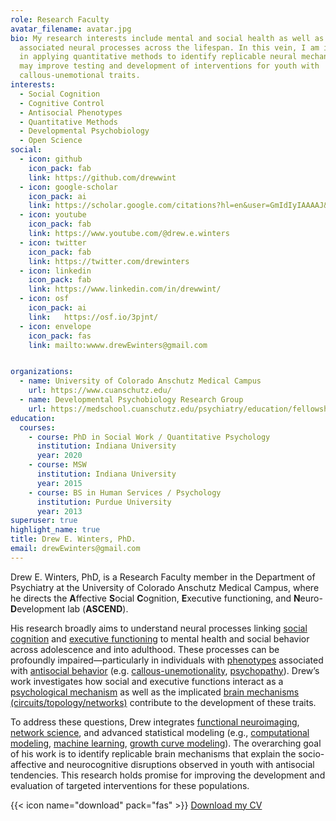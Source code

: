 ```yaml
---
role: Research Faculty
avatar_filename: avatar.jpg
bio: My research interests include mental and social health as well as their
  associated neural processes across the lifespan. In this vein, I am interested
  in applying quantitative methods to identify replicable neural mechanisms that
  may improve testing and development of interventions for youth with
  callous-unemotional traits.
interests:
  - Social Cognition
  - Cognitive Control
  - Antisocial Phenotypes
  - Quantitative Methods
  - Developmental Psychobiology
  - Open Science
social:
  - icon: github
    icon_pack: fab
    link: https://github.com/drewwint
  - icon: google-scholar
    icon_pack: ai
    link: https://scholar.google.com/citations?hl=en&user=GmIdIyIAAAAJ&view_op=list_works&sortby=pubdate
  - icon: youtube
    icon_pack: fab
    link: https://www.youtube.com/@drew.e.winters
  - icon: twitter
    icon_pack: fab
    link: https://twitter.com/drewinters
  - icon: linkedin
    icon_pack: fab
    link: https://www.linkedin.com/in/drewwint/
  - icon: osf
    icon_pack: ai
    link:	https://osf.io/3pjnt/
  - icon: envelope
    icon_pack: fas
    link: mailto:wwww.drewEwinters@gmail.com


organizations:
  - name: University of Colorado Anschutz Medical Campus
    url: https://www.cuanschutz.edu/
  - name: Developmental Psychobiology Research Group
    url: https://medschool.cuanschutz.edu/psychiatry/education/fellowships/developmental-psychobiology-research-group
education:
  courses:
    - course: PhD in Social Work / Quantitative Psychology
      institution: Indiana University
      year: 2020
    - course: MSW
      institution: Indiana University
      year: 2015
    - course: BS in Human Services / Psychology 
      institution: Purdue University
      year: 2013
superuser: true
highlight_name: true
title: Drew E. Winters, PhD.
email: drewEwinters@gmail.com
---
```

Drew E. Winters, PhD, is a Research Faculty member in the Department of Psychiatry at the University of Colorado Anschutz Medical Campus, where he directs the **A**ffective **S**ocial **C**ognition, **E**xecutive functioning, and **N**euro-**D**evelopment lab (**ASCEND**).

His research broadly aims to understand neural processes linking [social cognition](https://en.wikipedia.org/wiki/Social_cognition) and [executive functioning](https://en.wikipedia.org/wiki/Executive_functions) to mental health and social behavior across adolescence and into adulthood. These processes can be profoundly impaired—particularly in individuals with [phenotypes](https://en.wikipedia.org/wiki/Phenotype) associated with [antisocial behavior](https://en.wikipedia.org/wiki/Anti-social_behaviour) (e.g. [callous-unemotionality](https://en.wikipedia.org/wiki/Callous_and_unemotional_traits), [psychopathy](https://en.wikipedia.org/wiki/Psychopathy)). Drew’s work investigates how social and executive functions interact as a [psychological mechanism](https://link.springer.com/referenceworkentry/10.1007%2F978-3-319-24612-3_1562) as well as the implicated [brain mechanisms (circuits/topology/networks)](https://doi.org/10.1038/s41583-023-00778-7) contribute to the development of these traits.

To address these questions, Drew integrates [functional neuroimaging](https://en.wikipedia.org/wiki/Functional_neuroimaging), [network science](https://en.wikipedia.org/wiki/Network_science), and advanced statistical modeling (e.g., [computational modeling](https://en.wikipedia.org/wiki/Computational_neuroscience), [machine learning](https://en.wikipedia.org/wiki/Machine_learning), [growth curve modeling](https://en.wikipedia.org/wiki/Growth_curve_(statistics))). The overarching goal of his work is to identify replicable brain mechanisms that explain the socio-affective and neurocognitive disruptions observed in youth with antisocial tendencies. This research holds promise for improving the development and evaluation of targeted interventions for these populations.

{{< icon name="download" pack="fas" >}} [Download my CV](https://raw.githubusercontent.com/drewwint/drewEwinters.site/master/static/uploads/CV.pdf)

